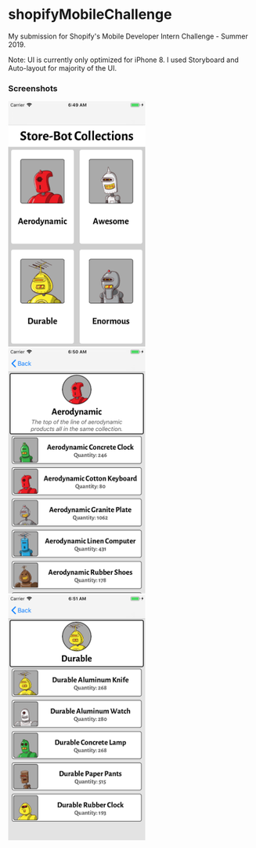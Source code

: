 # shopifyMobileChallenge

My submission for Shopify's Mobile Developer Intern Challenge - Summer 2019.

Note: UI is currently only optimized for iPhone 8. I used Storyboard and Auto-layout for majority of the UI.

### Screenshots

<img src="https://github.com/Rusevine/shopifyMobileChallenge/blob/master/screenshots/CollectionPage.png" width="280" height="500">
<img src="https://github.com/Rusevine/shopifyMobileChallenge/blob/master/screenshots/Aerodynamic.png" width="280" height="500">
<img src="https://github.com/Rusevine/shopifyMobileChallenge/blob/master/screenshots/Durable.png" width="280" height="500">
